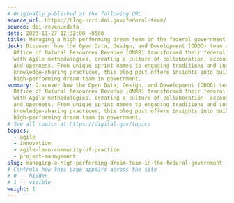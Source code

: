 ```yaml
---
# Originally published at the following URL
source_url: https://blog-nrrd.doi.gov/federal-team/
source: doi-revenuedata
date: 2023-11-27 12:32:00 -0500
title: Managing a high performing dream team in the federal government
deck: Discover how the Open Data, Design, and Development (ODDD) team at the
  Office of Natural Resources Revenue (ONRR) transformed their federal projects
  with Agile methodologies, creating a culture of collaboration, accountability,
  and openness. From unique sprint names to engaging traditions and innovative
  knowledge-sharing practices, this blog post offers insights into building a
  high-performing dream team in government.
summary: Discover how the Open Data, Design, and Development (ODDD) team at the
  Office of Natural Resources Revenue (ONRR) transformed their federal projects
  with Agile methodologies, creating a culture of collaboration, accountability,
  and openness. From unique sprint names to engaging traditions and innovative
  knowledge-sharing practices, this blog post offers insights into building a
  high-performing dream team in government.
# See all topics at https://digital.gov/topics
topics:
  - agile
  - innovation
  - agile-lean-community-of-practice
  - project-management
slug: managing-a-high-performing-dream-team-in-the-federal-government
# Controls how this page appears across the site
# 0 -- hidden
# 1 -- visible
weight: 1
---
```

